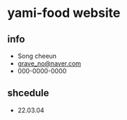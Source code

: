 # yami-food website

## info
- Song cheeun
- grave_no@naver.com
- 000-0000-0000

## shcedule
- 22.03.04